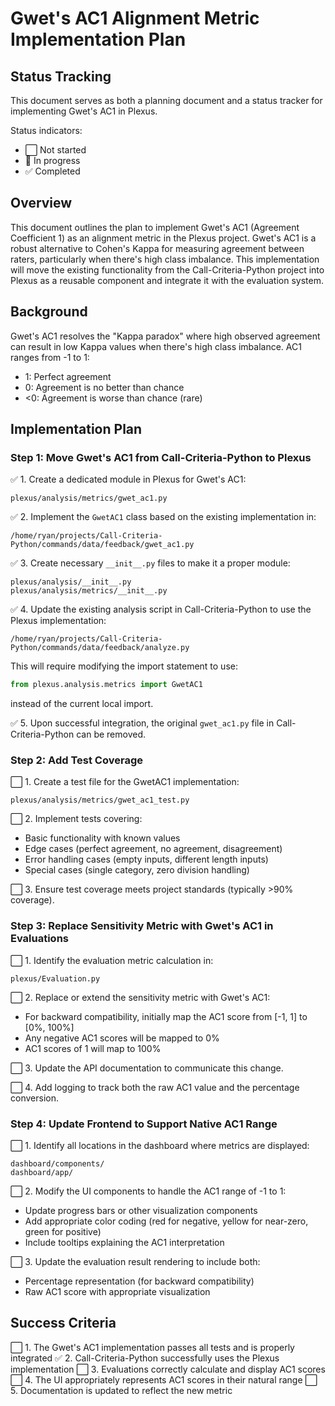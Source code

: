 # Gwet's AC1 Alignment Metric Implementation Plan

## Status Tracking

This document serves as both a planning document and a status tracker for implementing Gwet's AC1 in Plexus.

Status indicators:
- ⬜ Not started
- 🔄 In progress
- ✅ Completed

## Overview

This document outlines the plan to implement Gwet's AC1 (Agreement Coefficient 1) as an alignment metric in the Plexus project. Gwet's AC1 is a robust alternative to Cohen's Kappa for measuring agreement between raters, particularly when there's high class imbalance. This implementation will move the existing functionality from the Call-Criteria-Python project into Plexus as a reusable component and integrate it with the evaluation system.

## Background

Gwet's AC1 resolves the "Kappa paradox" where high observed agreement can result in low Kappa values when there's high class imbalance. AC1 ranges from -1 to 1:
- 1: Perfect agreement
- 0: Agreement is no better than chance
- <0: Agreement is worse than chance (rare)

## Implementation Plan

### Step 1: Move Gwet's AC1 from Call-Criteria-Python to Plexus

✅ 1. Create a dedicated module in Plexus for Gwet's AC1:
   ```
   plexus/analysis/metrics/gwet_ac1.py
   ```

✅ 2. Implement the `GwetAC1` class based on the existing implementation in:
   ```
   /home/ryan/projects/Call-Criteria-Python/commands/data/feedback/gwet_ac1.py
   ```

✅ 3. Create necessary `__init__.py` files to make it a proper module:
   ```
   plexus/analysis/__init__.py
   plexus/analysis/metrics/__init__.py
   ```

✅ 4. Update the existing analysis script in Call-Criteria-Python to use the Plexus implementation:
   ```
   /home/ryan/projects/Call-Criteria-Python/commands/data/feedback/analyze.py
   ```

   This will require modifying the import statement to use:
   ```python
   from plexus.analysis.metrics import GwetAC1
   ```
   
   instead of the current local import.

✅ 5. Upon successful integration, the original `gwet_ac1.py` file in Call-Criteria-Python can be removed.

### Step 2: Add Test Coverage

⬜ 1. Create a test file for the GwetAC1 implementation:
   ```
   plexus/analysis/metrics/gwet_ac1_test.py
   ```

⬜ 2. Implement tests covering:
   - Basic functionality with known values
   - Edge cases (perfect agreement, no agreement, disagreement)
   - Error handling cases (empty inputs, different length inputs)
   - Special cases (single category, zero division handling)

⬜ 3. Ensure test coverage meets project standards (typically >90% coverage).

### Step 3: Replace Sensitivity Metric with Gwet's AC1 in Evaluations

⬜ 1. Identify the evaluation metric calculation in:
   ```
   plexus/Evaluation.py
   ```

⬜ 2. Replace or extend the sensitivity metric with Gwet's AC1:
   - For backward compatibility, initially map the AC1 score from [-1, 1] to [0%, 100%]
   - Any negative AC1 scores will be mapped to 0%
   - AC1 scores of 1 will map to 100%

⬜ 3. Update the API documentation to communicate this change.

⬜ 4. Add logging to track both the raw AC1 value and the percentage conversion.

### Step 4: Update Frontend to Support Native AC1 Range

⬜ 1. Identify all locations in the dashboard where metrics are displayed:
   ```
   dashboard/components/
   dashboard/app/
   ```

⬜ 2. Modify the UI components to handle the AC1 range of -1 to 1:
   - Update progress bars or other visualization components
   - Add appropriate color coding (red for negative, yellow for near-zero, green for positive)
   - Include tooltips explaining the AC1 interpretation

⬜ 3. Update the evaluation result rendering to include both:
   - Percentage representation (for backward compatibility)
   - Raw AC1 score with appropriate visualization

## Success Criteria

⬜ 1. The Gwet's AC1 implementation passes all tests and is properly integrated
✅ 2. Call-Criteria-Python successfully uses the Plexus implementation
⬜ 3. Evaluations correctly calculate and display AC1 scores
⬜ 4. The UI appropriately represents AC1 scores in their natural range
⬜ 5. Documentation is updated to reflect the new metric 